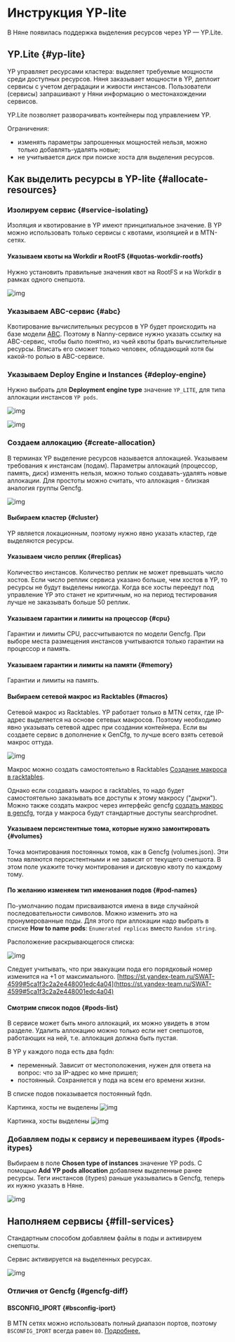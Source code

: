 # Инструкция YP-lite

В Няне появилась поддержка выделения ресурсов через YP — YP.Lite.

## YP.Lite {#yp-lite}

YP управляет ресурсами кластера: выделяет требуемые мощности среди доступных ресурсов.
Няня заказывает мощности в YP, деплоит сервисы с учетом деградации и живости инстансов. Пользователи (сервисы) запрашивают у Няни информацию о местонахождении сервисов.

YP.Lite позволяет разворачивать контейнеры под управлением YP.

Ограничения:
* изменять параметры запрошенных мощностей нельзя, можно только добавлять-удалять новые;
* не учитывается диск при поиске хоста для выделения ресурсов.

## Как выделить ресурсы в YP-lite {#allocate-resources}

### Изолируем сервис {#service-isolating}

Изоляция и квотирование в YP имеют принципиальное значение. В YP можно использовать только сервисы с квотами, изоляцией и в MTN-сетях.

#### Указываем квоты на Workdir и RootFS {#quotas-workdir-rootfs}

Нужно установить правильные значения квот на RootFS и на Workdir в рамках одного снепшота.

![img](https://jing.yandex-team.ru/files/sshipkov/2018-03-1914-22-27.4957a7d.png)

### Указываем ABC-сервис {#abc}

Квотирование вычислительных ресурсов в YP будет происходить на базе модели [ABC](https://abc.yandex-team.ru/). Поэтому в Nanny-сервисе нужно указать ссылку на ABC-сервис, чтобы было понятно, из чьей квоты брать вычислительные ресурсы. Вписать его сможет только человек, обладающий хотя бы какой-то ролью в ABC-сервисе.

### Указываем Deploy Engine и Instances {#deploy-engine}

Нужно выбрать для **Deployment engine type** значение `YP_LITE`, для типа аллокации инстансов `YP pods`.

![img](https://jing.yandex-team.ru/files/sshipkov/Image_2018-02-16_19-18-54.e8441c7.png)

![img](https://jing.yandex-team.ru/files/sshipkov/2018-03-19_14-22-27.4957a7d.png)

### Создаем аллокацию {#create-allocation}

В терминах YP выделение ресурсов называется аллокацией. Указываем требования к инстансам (подам). Параметры аллокаций (процессор, память, диск) изменять нельзя, можно только создавать-удалять новые аллокации. Для простоты можно считать, что аллокация - близкая аналогия группы Gencfg.

![img](https://jing.yandex-team.ru/files/sshipkov/Monosnap_2018-03-23_19-45-07.dd355aa.png)

#### Выбираем кластер {#cluster}

YP является локационным, поэтому нужно явно указать кластер, где выделяются ресурсы.

#### Указываем число реплик {#replicas}

Количество инстансов. Количество реплик не может превышать число хостов. Если число реплик сервиса указано больше, чем хостов в YP, то ресурсы не будут выделены никогда. Когда все хосты переедут под управление YP это станет не критичным, но на период тестирования лучше не заказывать больше 50 реплик.

#### Указываем гарантии и лимиты на процессор {#cpu}

Гарантии и лимиты CPU, рассчитываются по модели Gencfg. При выборе места размещения инстансов учитываются только гарантии на процессор и память.

#### Указываем гарантии и лимиты на памяти {#memory}

Гарантии и лимиты на память.

#### Выбираем сетевой макрос из Racktables {#macros}

Сетевой макрос из Racktables. YP работает только в MTN сетях, где IP-адрес выделяется на основе сетевых макросов. Поэтому необходимо явно указывать сетевой адрес при создании контейнера. Если вы создаете сервис в дополнение к GenCfg, то лучше всего взять сетевой макрос оттуда.

![img](https://jing.yandex-team.ru/files/sshipkov/Monosnap_2018-03-19_14-07-21.9fc15bd.png)

Макрос можно создать самостоятельно в Racktables [Создание макроса в racktables](https://wiki.yandex-team.ru/NOC/newnetwork/hbf/projectid/project-id-allocation/#opisanieformy).

Однако если создавать макрос в racktables, то надо будет самостоятельно заказывать все доступы к этому макросу ("дырки").
Можно также создать макрос через интерфейс gencfg [создать макрос в gencfg](https://gencfg.yandex-team.ru/create_macros), тогда у макроса будут стандартные доступы searchprodnet.

#### Указываем персистентные тома, которые нужно замонтировать {#volumes}

Точка монтирования постоянных томов, как в Gencfg (volumes.json). Эти тома являются персистентными и не зависят от текущего снепшота.
В этом поле укажите точку монтирования и дисковую квоту по каждому тому.

#### По желанию изменяем тип именования подов {#pod-names}

По-умолчанию подам присваиваются имена в виде случайной последовательности символов. Можно изменить это на пронумерованные поды. Для этого при аллокации надо выбрать в списке **How to name pods**: `Enumerated replicas` вместо `Random string`.

Расположение раскрывающегося списка:

![img](https://jing.yandex-team.ru/files/sshipkov/2019-04-01_14-16-15.9aa0447.png)

Следует учитывать, что при эвакуации пода его порядковый номер изменится на +1 от максимального. [https://st.yandex-team.ru/SWAT-4599#5ca1f3c2a2e448001edc4a04](https://st.yandex-team.ru/SWAT-4599#5ca1f3c2a2e448001edc4a04)

#### Смотрим список подов {#pods-list}

В сервисе может быть много аллокаций, их можно увидеть в этом разделе.
Удалить аллокацию можно только если нет снепшотов, работающих на ней, т.е. аллокация должна быть пустая.

В YP у каждого пода есть два fqdn:

* переменный. Зависит от местоположения, нужен для ответа на вопрос: что за IP-адрес ко мне пришел;
* постоянный. Сохраняется у пода на всем его времени жизни.

В списке подов показывается постоянный fqdn.

Картинка, хосты не выделены
![img](https://jing.yandex-team.ru/files/sshipkov/YP_Pods__slonnn-yp-test2__Services__Home_2018-02-16_19-30-16.2671d50.png)

Картинка, хосты выделены
![img](https://jing.yandex-team.ru/files/sshipkov/YP_Pods__slonnn-yp-test2__Services__Home_2018-02-16_19-40-40.96fb5cc.png)

### Добавляем поды к сервису и перевешиваем itypes {#pods-itypes}

Выбираем в поле **Chosen type of instances** значение YP pods. С помощью **Add YP pods allocation** добавляем выделенные ранее ресурсы.
Теги инстансов (itypes) раньше указывались в Gencfg, теперь их нужно указать в Няне.

![img](https://jing.yandex-team.ru/files/sshipkov/Instances__slonnn-yp-test2__Services__Home_2018-05-23_09-31-39.6446820.png)

## Наполняем сервисы {#fill-services}

Стандартным способом добавляем файлы в поды и активируем снепшоты.

Сервис активируется на выделенных ресурсах.

![img](https://jing.yandex-team.ru/files/sshipkov/slonnn-yp-test__Services__Home_2018-02-16_20-15-24.1e55662.png)

### Отличия от Gencfg {#gencfg-diff}

#### BSCONFIG_IPORT {#bsconfig-iport}

В MTN сетях можно использовать полный диапазон портов, поэтому `BSCONFIG_IPORT` всегда равен `80`.
[Подробнее.](https://wiki.yandex-team.ru/yp/yp-iss-environment/)

